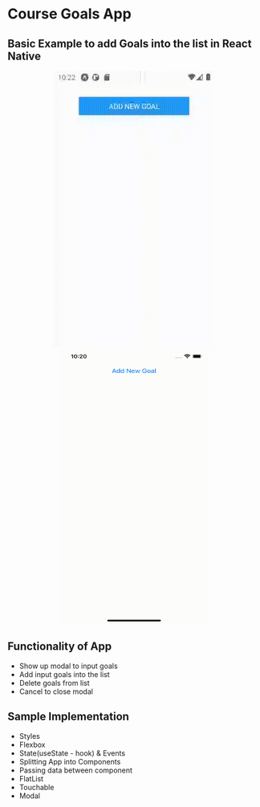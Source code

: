 # Course Goals App
## Basic Example to add Goals into the list in React Native


<p align="center">
<img src="Screenshots/course-goals-app-android.gif" width="320" height="550" />
<img src="Screenshots/course-goals-app-ios.gif" width="300" height="550" />
</p>

## Functionality of App
- Show up modal to input goals
- Add input goals into the list
- Delete goals from list
- Cancel to close modal

## Sample Implementation
- Styles
- Flexbox
- State(useState - hook) & Events
- Splitting App into Components
- Passing data between component 
- FlatList
- Touchable
- Modal